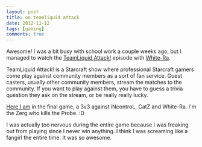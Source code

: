 ```yaml
---
layout: post
title: on teamliquid attack
date: 2012-11-12
tags: [gaming]
comments: true
---
```


<p>
	Awesome! I was a bit busy with school work a couple weeks ago, but I managed to watch the <a href="http://wiki.teamliquid.net/starcraft2/TeamLiquid:_Attack!">TeamLiquid Attack!</a> episode with <a href="http://white-ra.com/">White-Ra</a>. 
</p>

<p>
	TeamLiquid Attack! is a Starcraft show where professional Starcraft gamers come play against community members as a sort of fan service. Guest casters, usually other community members, stream the matches to the community. If you want to play against them, you have to guess a trivia question they ask on the stream, or be really really lucky.
</p>

<p>
	<a href="http://youtu.be/Mg19xi2vERA?t=33m49s">Here I am</a> in the final game, a 3v3 against iNcontroL, CatZ and White-Ra. I'm the Zerg who kills the Probe. :D
</p>

<p>
	I was actually too nervous during the entire game because I was freaking out from playing since I never win anything. I think I was screaming like a fangirl the entire time. It was so awesome. 
</p>
